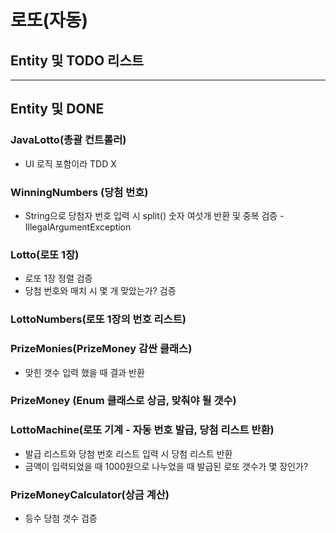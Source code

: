 # 로또(자동)

## Entity 및 TODO 리스트

---

## Entity 및 DONE

### JavaLotto(총괄 컨트롤러)

- UI 로직 포함이라 TDD X

### WinningNumbers (당첨 번호)

- String으로 당첨자 번호 입력 시 split() 숫자 여섯개 반환 및 중복 검증 - IllegalArgumentException

### Lotto(로또 1장)

- 로또 1장 정렬 검증
- 당첨 번호와 매치 시 몇 개 맞았는가? 검증

### LottoNumbers(로또 1장의 번호 리스트)

### PrizeMonies(PrizeMoney 감싼 클래스)

- 맞힌 갯수 입력 했을 때 결과 반환

### PrizeMoney (Enum 클래스로 상금, 맞춰야 될 갯수)

### LottoMachine(로또 기계 - 자동 번호 발급, 당첨 리스트 반환)

- 발급 리스트와 당첨 번호 리스트 입력 시 당첨 리스트 반환
- 금액이 입력되었을 때 1000원으로 나누었을 때 발급된 로또 갯수가 몇 장인가?

### PrizeMoneyCalculator(상금 계산)

- 등수 당첨 갯수 검증